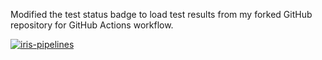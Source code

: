 Modified the test status badge to load test results from my forked GitHub repository for GitHub Actions workflow.

[![iris-pipelines](https://github.com/niallguerin/serverless-ml-course/actions/workflows/features-and-predictions.yml/badge.svg)](https://github.com/niallguerin/serverless-ml-course/actions/workflows/features-and-predictions.yml)


